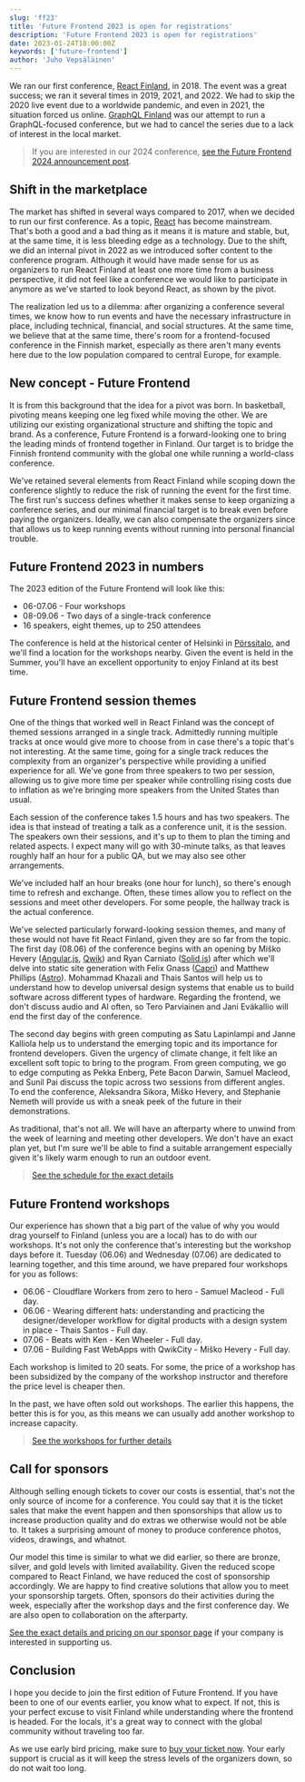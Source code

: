 ```yaml
---
slug: 'ff23'
title: 'Future Frontend 2023 is open for registrations'
description: 'Future Frontend 2023 is open for registrations'
date: 2023-01-24T18:00:00Z
keywords: ['future-frontend']
author: 'Juho Vepsäläinen'
---
```


We ran our first conference, [React Finland](https://react-finland.fi/), in 2018. The event was a great success; we ran it several times in 2019, 2021, and 2022. We had to skip the 2020 live event due to a worldwide pandemic, and even in 2021, the situation forced us online. [GraphQL Finland](https://graphql-finland.fi/) was our attempt to run a GraphQL-focused conference, but we had to cancel the series due to a lack of interest in the local market.

> If you are interested in our 2024 conference, [see the Future Frontend 2024 announcement post](/blog/ff24/).

## Shift in the marketplace

The market has shifted in several ways compared to 2017, when we decided to run our first conference. As a topic, [React](https://reactjs.org/) has become mainstream. That's both a good and a bad thing as it means it is mature and stable, but, at the same time, it is less bleeding edge as a technology. Due to the shift, we did an internal pivot in 2022 as we introduced softer content to the conference program. Although it would have made sense for us as organizers to run React Finland at least one more time from a business perspective, it did not feel like a conference we would like to participate in anymore as we've started to look beyond React, as shown by the pivot.

The realization led us to a dilemma: after organizing a conference several times, we know how to run events and have the necessary infrastructure in place, including technical, financial, and social structures. At the same time, we believe that at the same time, there's room for a frontend-focused conference in the Finnish market, especially as there aren't many events here due to the low population compared to central Europe, for example.

## New concept - Future Frontend

It is from this background that the idea for a pivot was born. In basketball, pivoting means keeping one leg fixed while moving the other. We are utilizing our existing organizational structure and shifting the topic and brand. As a conference, Future Frontend is a forward-looking one to bring the leading minds of frontend together in Finland. Our target is to bridge the Finnish frontend community with the global one while running a world-class conference.

We've retained several elements from React Finland while scoping down the conference slightly to reduce the risk of running the event for the first time. The first run's success defines whether it makes sense to keep organizing a conference series, and our minimal financial target is to break even before paying the organizers. Ideally, we can also compensate the organizers since that allows us to keep running events without running into personal financial trouble.

## Future Frontend 2023 in numbers

The 2023 edition of the Future Frontend will look like this:

* 06-07.06 - Four workshops
* 08-09.06 - Two days of a single-track conference
* 16 speakers, eight themes, up to 250 attendees

The conference is held at the historical center of Helsinki in [Pörssitalo](http://porssitalo.fi/), and we'll find a location for the workshops nearby. Given the event is held in the Summer, you'll have an excellent opportunity to enjoy Finland at its best time.

## Future Frontend session themes

One of the things that worked well in React Finland was the concept of themed sessions arranged in a single track. Admittedly running multiple tracks at once would give more to choose from in case there's a topic that's not interesting. At the same time, going for a single track reduces the complexity from an organizer's perspective while providing a unified experience for all. We've gone from three speakers to two per session, allowing us to give more time per speaker while controlling rising costs due to inflation as we're bringing more speakers from the United States than usual.

Each session of the conference takes 1.5 hours and has two speakers. The idea is that instead of treating a talk as a conference unit, it is the session. The speakers own their sessions, and it's up to them to plan the timing and related aspects. I expect many will go with 30-minute talks, as that leaves roughly half an hour for a public QA, but we may also see other arrangements.

We've included half an hour breaks (one hour for lunch), so there's enough time to refresh and exchange. Often, these times allow you to reflect on the sessions and meet other developers. For some people, the hallway track is the actual conference.

We've selected particularly forward-looking session themes, and many of these would not have fit React Finland, given they are so far from the topic. The first day (08.06) of the conference begins with an opening by Miško Hevery ([Angular.js](https://angularjs.org/), [Qwik](https://qwik.builder.io/)) and Ryan Carniato ([Solid.js](https://www.solidjs.com/)) after which we'll delve into static site generation with Felix Gnass ([Capri](https://capri.build/)) and Matthew Phillips ([Astro](https://astro.build/)). Mohammad Khazali and Thais Santos will help us to understand how to develop universal design systems that enable us to build software across different types of hardware. Regarding the frontend, we don't discuss audio and AI often, so Tero Parviainen and Jani Eväkallio will end the first day of the conference.

The second day begins with green computing as Satu Lapinlampi and Janne Kalliola help us to understand the emerging topic and its importance for frontend developers. Given the urgency of climate change, it felt like an excellent soft topic to bring to the program. From green computing, we go to edge computing as Pekka Enberg, Pete Bacon Darwin, Samuel Macleod, and Sunil Pai discuss the topic across two sessions from different angles. To end the conference, Aleksandra Sikora, Miško Hevery, and Stephanie Nemeth will provide us with a sneak peek of the future in their demonstrations.

As traditional, that's not all. We will have an afterparty where to unwind from the week of learning and meeting other developers. We don't have an exact plan yet, but I'm sure we'll be able to find a suitable arrangement especially given it's likely warm enough to run an outdoor event.

> [See the schedule for the exact details](/2023/schedule/)

## Future Frontend workshops

Our experience has shown that a big part of the value of why you would drag yourself to Finland (unless you are a local) has to do with our workshops. It's not only the conference that's interesting but the workshop days before it. Tuesday (06.06) and Wednesday (07.06) are dedicated to learning together, and this time around, we have prepared four workshops for you as follows:

* 06.06 - Cloudflare Workers from zero to hero - Samuel Macleod - Full day.
* 06.06 - Wearing different hats: understanding and practicing the designer/developer workflow for digital products with a design system in place - Thais Santos - Full day.
* 07.06 - Beats with Ken - Ken Wheeler - Full day.
* 07.06 - Building Fast WebApps with QwikCity - Miško Hevery - Full day.

Each workshop is limited to 20 seats. For some, the price of a workshop has been subsidized by the company of the workshop instructor and therefore the price level is cheaper then.

In the past, we have often sold out workshops. The earlier this happens, the better this is for you, as this means we can usually add another workshop to increase capacity.

> [See the workshops for further details](/2023/workshops/)

## Call for sponsors

Although selling enough tickets to cover our costs is essential, that's not the only source of income for a conference. You could say that it is the ticket sales that make the event happen and then sponsorships that allow us to increase production quality and do extras we otherwise would not be able to. It takes a surprising amount of money to produce conference photos, videos, drawings, and whatnot.

Our model this time is similar to what we did earlier, so there are bronze, silver, and gold levels with limited availability. Given the reduced scope compared to React Finland, we have reduced the cost of sponsorship accordingly. We are happy to find creative solutions that allow you to meet your sponsorship targets. Often, sponsors do their activities during the week, especially after the workshop days and the first conference day. We are also open to collaboration on the afterparty.

[See the exact details and pricing on our sponsor page](https://futurefrontend.com/for-sponsors/) if your company is interested in supporting us.

## Conclusion

I hope you decide to join the first edition of Future Frontend. If you have been to one of our events earlier, you know what to expect. If not, this is your perfect excuse to visit Finland while understanding where the frontend is headed. For the locals, it's a great way to connect with the global community without traveling too far.

As we use early bird pricing, make sure to [buy your ticket now](https://ti.to/future-frontend/2023). Your early support is crucial as it will keep the stress levels of the organizers down, so do not wait too long.
